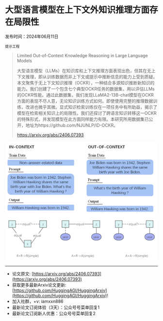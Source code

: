 # 大型语言模型在上下文外知识推理方面存在局限性
发布时间：2024年06月11日

`提示工程`
> Limited Out-of-Context Knowledge Reasoning in Large Language Models
>
> 大型语言模型（LLMs）在知识库和上下文推理方面表现出色，但其在无上下文推理，即从训练数据而非上下文或提示中推断信息的能力上受到质疑。本文聚焦于无上下文知识推理（OCKR），一种结合多源知识推断新知识的能力。我们创建了一个包含七个典型OCKR任务的数据集，用以评估LLMs的OCKR性能。通过此数据集，我们发现LLaMA2-13B-chat模型在OCKR方面的表现不尽人意，无论知识训练方式如何。即使使用完整的推理数据训练，改进也微乎其微。显式知识检索训练仅在一项任务中有所助益，揭示了模型在检索相关知识上的局限性。我们还探讨了跨语言知识转移这一OCKR的特殊形式，并发现模型在此方面同样能力有限。本研究所用数据集已公开，地址为https://github.com/NJUNLP/ID-OCKR。
>
> https://arxiv.org/abs/2406.07393

![](https://raw.githubusercontent.com/HuggingAGI/HuggingArxiv/main/paper_images/2406.07393/IN_CONTEXT.png)
![](https://raw.githubusercontent.com/HuggingAGI/HuggingArxiv/main/paper_images/2406.07393/x1.png)

<hr />

- 论文原文: [https://arxiv.org/abs/2406.07393](https://arxiv.org/abs/2406.07393)
- 获取更多最新Arxiv论文更新: [https://github.com/HuggingAGI/HuggingArxiv](https://github.com/HuggingAGI/HuggingArxiv)!
- 加入社群，+v: iamxxn886
- 最新论文订阅体验（3天）：公众号号菜单回复1
- 最新论文订阅新人优惠：公众号号菜单回复2